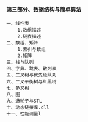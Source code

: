 #### 第三部分、数据结构与简单算法

    一、线性表
        1.数组描述
        2.链表描述
    二、数组、矩阵
        1.索引与数组
        2.矩阵
    三、栈与队列
    四、字典、跳表、散列表
    五、二叉树与优先级队列
    六、二叉平衡树与红黑树
    七、多叉树
    八、图
    九、造轮子与STL
    十、动态链接库.dll
    十一、性能测量l   